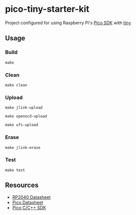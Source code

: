 # pico-tiny-starter-kit
Project configured for using Raspberry Pi's [Pico SDK](https://github.com/raspberrypi/pico-sdk) with [tiny](https://github.com/ryanplusplus/tiny).

## Usage
### Build
```shell
make
```

### Clean
```shell
make clean
```

### Upload
```shell
make jlink-upload
```

```shell
make openocd-upload
```

```shell
make ufs-upload
```

### Erase
```shell
make jlink-erase
```

### Test
```shell
make test
```

## Resources
- [RP2040 Datasheet](https://datasheets.raspberrypi.org/rp2040/rp2040-datasheet.pdf)
- [Pico Datasheet](https://datasheets.raspberrypi.org/pico/pico-datasheet.pdf)
- [Pico C/C++ SDK](https://datasheets.raspberrypi.org/pico/raspberry-pi-pico-c-sdk.pdf)
